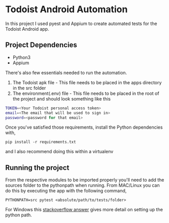 # Todoist Android Automation

In this project I used pyest and Appium to create automated tests for the Todoist Android app.

## Project Dependencies

* Python3
* Appium

There's also few essentials needed to run the automation. 

1. The Todoist apk file - This file needs to be placed in the apps directory in the src folder
2. The environment(.env) file - This file needs to be placed in the root of the project and should look something like this

```bash
TOKEN=<Your Todoist personal access token>
email=<The email that will be used to sign in>
password=<password for that email>
```

Once you've satisfied those requirements, install the Python dependencies with,

```pip install -r requirements.txt``` 

and I also recommend doing this within a virtualenv

## Running the project 

From the respective modules to be imported properly you'll need to add the 
sources folder to the pythonpath when running. From MAC/Linux you can do this by executing the app with the following command,

```PYTHONPATH=src pytest <absolute/path/to/tests/folder>```

For Windows this [stackoverflow answer](https://stackoverflow.com/questions/4580101/python-add-pythonpath-during-command-line-module-run)
gives more detail on setting up the python path. 